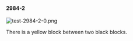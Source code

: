 #### 2984-2
![test-2984-2-0.png](https://github.com/lil-lab/nlvr/raw/master/nlvr/test/images/5/test-2984-2-0.png "test-2984-2-0.png")

There is a yellow block between two black blocks.
